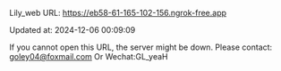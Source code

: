Lily_web URL: https://eb58-61-165-102-156.ngrok-free.app

Updated at: 2024-12-06 00:09:09

If you cannot open this URL, the server might be down.
Please contact:
goley04@foxmail.com Or Wechat:GL_yeaH